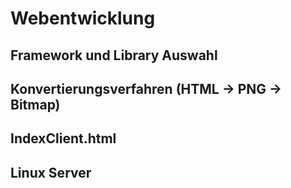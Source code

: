 # Webentwicklung

## Framework und Library Auswahl

## Konvertierungsverfahren (HTML → PNG → Bitmap)

## IndexClient.html

## Linux Server
